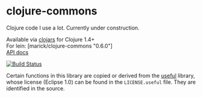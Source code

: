 # clojure-commons
Clojure code I use a lot. Currently under construction.

Available via [clojars](http://clojars.org/search?q=clojure-commons) for Clojure 1.4+  
For lein: [marick/clojure-commons "0.6.0"]     
[API docs](http://marick.github.io/clojure-commons/)

[![Build Status](https://travis-ci.org/marick/clojure-commons.png?branch=master)](https://travis-ci.org/marick/clojure-commons)

Certain functions in this library are copied or derived from the
[useful](https://github.com/amalloy/useful) library, whose license
(Eclipse 1.0) can be found in the `LICENSE.useful` file. They are
identified in the source.

